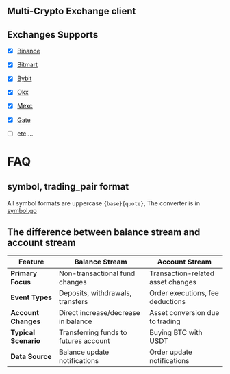 ## Multi-Crypto Exchange client


## Exchanges Supports

- [x] [Binance](https://developers.binance.com/docs/zh-CN/binance-spot-api-docs/rest-api/public-rest-api-for-binance)
- [x] [Bitmart](https://developer-pro.bitmart.com/en/quick)
- [x] [Bybit](https://bybit-exchange.github.io/docs/v5/intro)
- [x] [Okx](https://www.okx.com/docs-v5/)
- [x] [Mexc](https://mexcdevelop.github.io/apidocs/spot_v3_en/#introduction)
- [x] [Gate](https://www.gate.io/docs/developers/apiv4/ws/en/)
- [ ] etc....


# FAQ
## symbol, trading_pair format
All symbol formats are uppercase `{base}{quote}`, The converter is in [symbol.go](constants/symbol.go)


## The difference between balance stream and account stream
| Feature             | Balance Stream                         | Account Stream                      |
|---------------------|----------------------------------------|-------------------------------------|
| **Primary Focus**   | Non-transactional fund changes         | Transaction-related asset changes   |
| **Event Types**     | Deposits, withdrawals, transfers       | Order executions, fee deductions    |
| **Account Changes** | Direct increase/decrease in balance    | Asset conversion due to trading     |
| **Typical Scenario**| Transferring funds to futures account  | Buying BTC with USDT                |
| **Data Source**     | Balance update notifications           | Order update notifications          |
